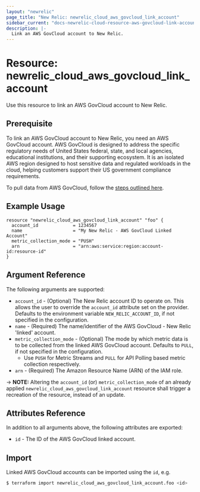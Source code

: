 ```yaml
---
layout: "newrelic"
page_title: "New Relic: newrelic_cloud_aws_govcloud_link_account"
sidebar_current: "docs-newrelic-cloud-resource-aws-govcloud-link-account"
description: |-
  Link an AWS GovCloud account to New Relic.
---
```

# Resource: newrelic_cloud_aws_govcloud_link_account

Use this resource to link an AWS GovCloud account to New Relic.

## Prerequisite

To link an AWS GovCloud account to New Relic, you need an AWS GovCloud account. AWS GovCloud is designed to address the specific regulatory needs of United States federal, state, and local agencies, educational institutions, and their supporting ecosystem. It is an isolated AWS region designed to host sensitive data and regulated workloads in the cloud, helping customers support their US government compliance requirements.

To pull data from AWS GovCloud, follow the [steps outlined here](https://docs.newrelic.com/docs/infrastructure/amazon-integrations/get-started/connect-aws-govcloud-new-relic).

## Example Usage

```hcl
resource "newrelic_cloud_aws_govcloud_link_account" "foo" {
  account_id             = 1234567
  name                   = "My New Relic - AWS GovCloud Linked Account"
  metric_collection_mode = "PUSH"
  arn                    = "arn:aws:service:region:account-id:resource-id"
}
```

## Argument Reference

The following arguments are supported:

- `account_id` - (Optional) The New Relic account ID to operate on. This allows the user to override the `account_id` attribute set on the provider. Defaults to the environment variable `NEW_RELIC_ACCOUNT_ID`, if not specified in the configuration.
- `name` - (Required) The name/identifier of the AWS GovCloud - New Relic 'linked' account.
- `metric_collection_mode` - (Optional) The mode by which metric data is to be collected from the linked AWS GovCloud account. Defaults to `PULL`, if not specified in the configuration.
  - Use `PUSH` for Metric Streams and `PULL` for API Polling based metric collection respectively.
- `arn` - (Required) The Amazon Resource Name (ARN) of the IAM role.

-> **NOTE:** Altering the `account_id` (or) `metric_collection_mode` of an already applied `newrelic_cloud_aws_govcloud_link_account` resource shall trigger a recreation of the resource, instead of an update.

## Attributes Reference

In addition to all arguments above, the following attributes are exported:

- `id` - The ID of the AWS GovCloud linked account.

## Import

Linked AWS GovCloud accounts can be imported using the `id`, e.g.

```bash
$ terraform import newrelic_cloud_aws_govcloud_link_account.foo <id>
```